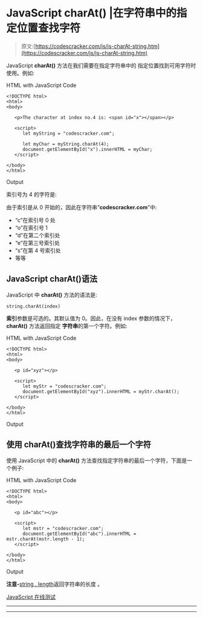 # JavaScript charAt() |在字符串中的指定位置查找字符

> 原文:[https://codescracker.com/js/js-charAt-string.htm](https://codescracker.com/js/js-charAt-string.htm)

JavaScript **charAt()** 方法在我们需要在指定字符串中的 指定位置找到可用字符时使用。例如:

HTML with JavaScript Code

```
<!DOCTYPE html>
<html>
<body>

   <p>The character at index no.4 is: <span id="x"></span></p>

   <script>
      let myString = "codescracker.com";

      let myChar = myString.charAt(4);
      document.getElementById("x").innerHTML = myChar;
   </script>

</body>
</html>
```

Output

索引号为 4 的字符是:

由于索引是从 0 开始的，因此在字符串“**codescracker.com**”中:

*   “c”在索引号 0 处
*   “o”在索引号 1
*   “d”在第二个索引处
*   “e”在第三号索引处
*   “s”在第 4 号索引处
*   等等

## JavaScript charAt()语法

JavaScript 中 **charAt()** 方法的语法是:

```
string.charAt(index)
```

**索引**参数是可选的。其默认值为 0。因此，在没有 index 参数的情况下， **charAt()** 方法返回指定 **字符串**的第一个字符。例如:

HTML with JavaScript Code

```
<!DOCTYPE html>
<html>
<body>

   <p id="xyz"></p>

   <script>
      let myStr = "codescracker.com";
      document.getElementById("xyz").innerHTML = myStr.charAt();
   </script>

</body>
</html>
```

Output

## 使用 charAt()查找字符串的最后一个字符

使用 JavaScript 中的 **charAt()** 方法查找指定字符串的最后一个字符，下面是一个例子:

HTML with JavaScript Code

```
<!DOCTYPE html>
<html>
<body>

   <p id="abc"></p>

   <script>
      let mstr = "codescracker.com";
      document.getElementById("abc").innerHTML = mstr.charAt(mstr.length - 1);
   </script>

</body>
</html>
```

Output

**注意-**[string . length](/js/js-string-length.htm)返回字符串的长度 。

[JavaScript 在线测试](/exam/showtest.php?subid=6)

* * *

* * *
